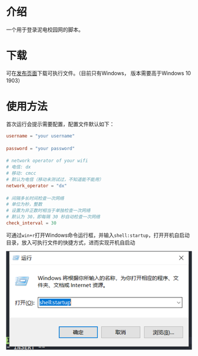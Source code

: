 # 介绍

一个用于登录泥电校园网的脚本。

# 下载

可在[发布页面](https://github.com/kewuaa/uestc_wifi_helper/releases)下载可执行文件。（目前只有Windows， 版本需要高于Windows 10 1903）

# 使用方法

首次运行会提示需要配置，配置文件默认如下：

``` toml
username = "your username"

password = "your password"

# network operator of your wifi
# 电信: dx
# 移动: cmcc
# 默认为电信（移动未测试过，不知道能不能用）
network_operator = "dx"

# 间隔多长时间检查一次网络
# 单位为秒，整数
# 设置为非正数时相当于单独检查一次网络
# 默认为 30，即每隔 30 秒自动检查一次网络
check_interval = 30
```

可通过`win+r`打开Windows命令运行框，并输入`shell:startup`，打开开机自启动目录，放入可执行文件的快捷方式，进而实现开机自启动

![](./snapshots/snapshot1.png)
